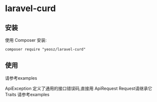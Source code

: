 # laravel-curd

## 安装

使用 Composer 安装:

```
composer require "yeosz/laravel-curd"
```

## 使用

请参考examples

>
ApiException 定义了通用的接口错误码,直接用
ApiRequest Request请继承它
Traits 请参考examples
